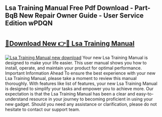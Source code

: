 ## Lsa Training Manual Free Pdf Download - Part-BqB New Repair Owner Guide - User Service Edition wPDQN

# <h2><a href="http://cf2269.oget.top/?id=Lsa+Training+Manual">🔗Download New 👉🔴 Lsa Training Manual</a></h2>

[![Lsa Training Manual new download](https://i.imgur.com/5g1atiW.png)](http://cf2269.oget.top/?id=Lsa+Training+Manual)
Your new Lsa Training Manual is designed to make your life easier. This user manual shows you how to install, operate, and maintain your product for optimal performance. Important Information Ahead To ensure the best experience with your new Lsa Training Manual, please take a moment to review this manual thoroughly. With features like list of features, your new Lsa Training Manual is designed to simplify your tasks and empower you to achieve more. Our expectation is that the Lsa Training Manual has been a clear and easy-to-understand resource in your journey to becoming proficient in using your new gadget. Should you need any assistance or clarification, please do not hesitate to contact our support team.
